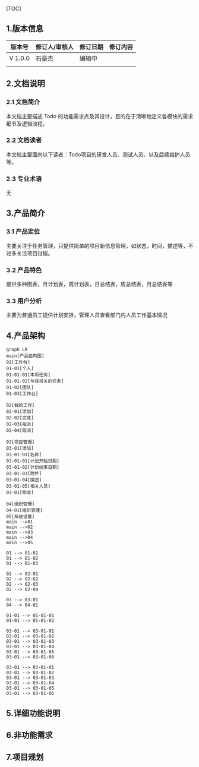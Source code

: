 [TOC]

## 1.版本信息

| 版本号  | 修订人/审核人 | 修订日期 | 修订内容 |
| ------- | ------------- | -------- | -------- |
| V 1.0.0 | 石豪杰        | 编辑中   |          |
|         |               |          |          |



## 2.文档说明

### 2.1 文档简介

本文档主要描述 Todo 的功能需求点及其设计，目的在于清晰地定义各模块的需求细节及逻辑流程。

### 2.2 文档读者

本文档主要面向以下读者：Todo项目的研发人员、测试人员、以及后续维护人员等。

### 2.3 专业术语

无

## 3.产品简介

### 3.1 产品定位

主要关注于任务管理，只提供简单的项目新信息管理，如状态，时间，描述等，不过多关注项目过程。

### 3.2 产品特色

提供多种图表，月计划表，周计划表，日总结表，周总结表，月总结表等

### 3.3 用户分析

主要为普通员工提供计划安排，管理人员查看部门内人员工作基本情况

## 4.产品架构


```mermaid
graph LR
main[产品结构图]
01[工作台]
01-01[个人]
01-01-01[本周任务]
01-01-02[与我相关的任务]
01-02[团队]
01-03[工作台]

02[我的工作]
02-01[添加]
02-02[完成]
02-03[指派]
02-04[取消]

03[项目管理]
03-01[添加]
03-01-01[名称]
03-01-01[计划开始日期]
03-01-02[计划结束日期]
03-01-03[附件]
03-01-04[描述]
03-01-05[相关人员]
03-01[修改]

04[组织管理]
04-01[组织管理]
05[系统设置]
main -->01
main -->02
main -->03
main -->04
main -->05

01 --> 01-01
01 --> 01-02
01 --> 01-03

02 --> 02-01
02 --> 02-02
02 --> 02-03
02 --> 02-04

03 --> 03-01
04 --> 04-01

01-01 --> 01-01-01
01-01 --> 01-01-02

03-01 --> 03-01-01
03-01 --> 03-01-02
03-01 --> 03-01-03
03-01 --> 03-01-04
03-01 --> 03-01-05
03-01 --> 03-01-06

03-01 --> 03-01-01
03-01 --> 03-01-02
03-01 --> 03-01-03
03-01 --> 03-01-04
03-01 --> 03-01-05
03-01 --> 03-01-06

```



## 5.详细功能说明
## 6.非功能需求
## 7.项目规划


